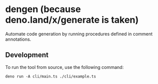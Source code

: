 # dengen (because deno.land/x/generate is taken)

Automate code generation by running procedures defined in comment annotations.

## Development

To run the tool from source, use the following command:

```
deno run -A cli/main.ts ./cli/example.ts
```
